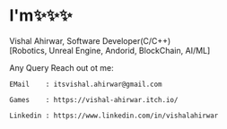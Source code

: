 # I'm✨✨✨
Vishal Ahirwar,
Software Developer(C/C++)  
[Robotics, Unreal Engine, Andorid, BlockChain, AI/ML]

Any Query Reach out ot me:
```
EMail    : itsvishal.ahirwar@gmail.com
```
```
Games    : https://vishal-ahirwar.itch.io/
```
```
Linkedin : https://www.linkedin.com/in/vishalahirwar
```
<!---
IVishalAhirwar/IVishalAhirwar is a ✨ special ✨ repository because its `README.md` (this file) appears on your GitHub profile.
You can click the Preview link to take a look at your changes.
--->
